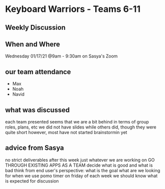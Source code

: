# Keyboard Warriors - Teams 6-11

## Weekly Discussion

## When and Where

Wednesday 01/17/21 @9am - 9:30am on Sasya's Zoom

## our team attendance

- Max
- Noah
- Navid

## what was discussed

each team presented
seems that we are a bit behind in terms of group roles, plans, etc
we did not have slides while others did, though they were quite short
however, most have not started brainstormin yet

## advice from Sasya

 no strict deliverables after this week
    just whatever we are working on
 GO THROUGH EXISTING APPS AS A TEAM
    decide what is good and what is bad
think from end user's perspective: what is the goal
    what are we looking for when we use pomo timer
on friday of each week we should know what is expected for discussion


